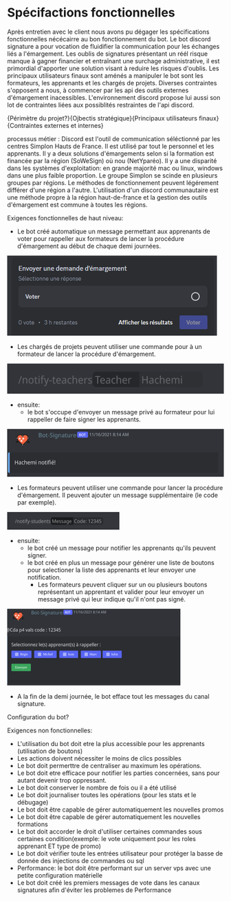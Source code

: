 # Spécifactions fonctionnelles

Après entretien avec le client nous avons pu dégager les spécifications fonctionnelles nécécairre au bon fonctionnement du bot. 
Le bot discord signature a pour vocation de fluidifier la communication pour les échanges liés a l'émargement. Les oublis de signatures présentant un réél risque manque à gagner financier et entraînant une surchage administrative, il est primordial d'apporter une solution visant à reduire les risques d'oublis.
Les principaux utilisateurs finaux sont aménés a manipuler le bot sont les formateurs, les apprenants et les chargés de projets.
Diverses contraintes s'opposent a nous, à commencer par les api des outils externes d'émargement inacessibles. L'environnement discord propose lui aussi son lot de contraintes liées aux possiblités restraintes de l'api discord.

{Périmètre du projet?}{Ojbectis stratégique}{Principaux utilisateurs finaux}{Contraintes externes et internes}

processus métier :
Discord est l'outil de communication séléctionné par les centres Simplon Hauts de France. Il est utilisé par tout le personnel et les apprenants.
Il y a deux solutions d'émargements selon si la formation est financée par la région (SoWeSign) où nou (NetYparéo).
Il y a une disparité dans les systèmes d'exploitation: en grande majorité mac ou linux, windows dans une plus faible proportion.
Le groupe Simplon se scinde en plusieurs groupes par régions. Le méthodes de fonctionnement peuvent légérement différer d'une région a l'autre. L'utilisation d'un discord communautaire est une méthode propre à la région haut-de-france et la gestion des outils d'émargement est commune à toutes les régions.

Exigences fonctionnelles de haut niveau: 
- Le bot créé automatique un message permettant aux apprenants de voter pour rappeller aux formateurs de lancer la procédure d'émargement au début de chaque demi journées.

![image](/././assets/img/vote-student.png)

- Les chargés de projets peuvent utiliser une commande pour à un formateur de lancer la procédure d'émargement.

![image](/././assets/img/notify-teachers-command.png)

- ensuite: 
    - le bot s'occupe d'envoyer un message privé au formateur pour lui rappeller de faire signer les apprenants.

![image](/././assets/img/notify-teachers-message.png)

- Les formateurs peuvent utiliser une commande pour lancer la procédure d'émargement. Il peuvent ajouter un message supplémentaire (le code par exemple).

![image](/././assets/img/notify-student-command.png)

- ensuite:
    - le bot créé un message pour notifier les apprenants qu'ils peuvent signer. 
    - le bot créé en plus un message pour générer une liste de boutons pour selectioner la liste des apprenants et leur envoyer une notification.
        - Les formateurs peuvent cliquer sur un ou plusieurs boutons représentant un apprentant et valider pour leur envoyer un message privé qui leur indique qu'il n'ont pas signé.

![image](/././assets/img/notify-student-message.png)

- A la fin de la demi journée, le bot efface tout les messages du canal signature.

Configuration du bot?

Exigences non fonctionnelles:
- L'utilisation du bot doit etre la plus accessible pour les apprenants (utilisation de boutons)
- Les actions doivent nécessiter le moins de clics possibles
- Le bot doit permerttre de centraliser au maximum les opérations.
- Le bot doit etre efficace pour notifier les parties concernées, sans pour autant devenir trop oppressant.
- Le bot doit conserver le nombre de fois ou il a été utilisé
- Le bot doit journaliser toutes les opérations (pour les stats et le débugage)
- Le bot doit être capable de gérer automatiquement les nouvelles promos
- Le bot doit être capable de gérer automatiquement les nouvelles formations
- Le bot doit accorder le droit d'utiliser certaines commandes sous certaines condition(exemple: le vote uniquement pour les roles apprenant ET type de promo)
- Le bot doit vérifier toute les entrées utilisateur pour protéger la basse de donnée des injections de commandes ou sql
- Performance: le bot doit être performant sur un server vps avec une petite configuration matérielle
- Le bot doit créé les premiers messages de vote dans les canaux signatures afin d'éviter les problemes de Performance
